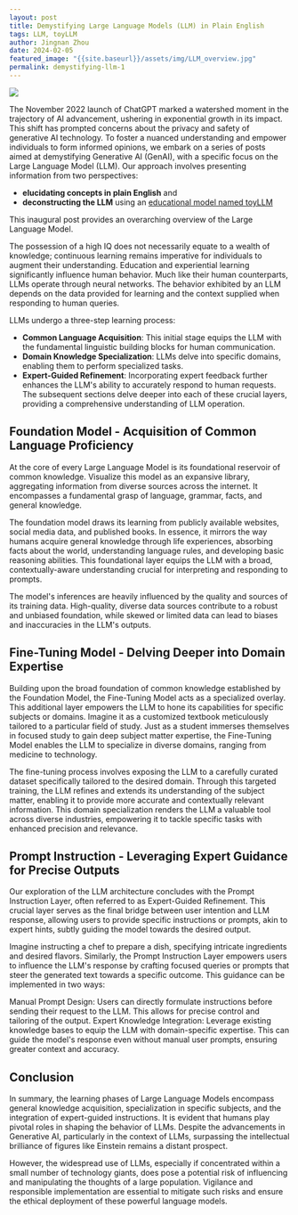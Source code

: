 ```yaml
---
layout: post
title: Demystifying Large Language Models (LLM) in Plain English
tags: LLM, toyLLM
author: Jingnan Zhou
date: 2024-02-05
featured_image: "{{site.baseurl}}/assets/img/LLM_overview.jpg"
permalink: demystifying-llm-1
---
```


<img class="mx-auto" src="{{site.baseurl}}/assets/img/LLM_overview.jpg">

The November 2022 launch of ChatGPT marked a watershed moment in the trajectory of AI advancement, ushering in exponential growth in its impact. This shift has prompted concerns about the privacy and safety of generative AI technology. To foster a nuanced understanding and empower individuals to form informed opinions, we embark on a series of posts aimed at demystifying Generative AI (GenAI), with a specific focus on the Large Language Model (LLM). Our approach involves presenting information from two perspectives: 
- **elucidating concepts in plain English** and
- **deconstructing the LLM** using an [educational model named toyLLM](https://github.com/iservicebus/toyllm)
  
This inaugural post provides an overarching overview of the Large Language Model.

The possession of a high IQ does not necessarily equate to a wealth of knowledge; continuous learning remains imperative for individuals to augment their understanding. Education and experiential learning significantly influence human behavior. Much like their human counterparts, LLMs operate through neural networks. The behavior exhibited by an LLM depends on the data provided for learning and the context supplied when responding to human queries.


LLMs undergo a three-step learning process:

- **Common Language Acquisition**: This initial stage equips the LLM with the fundamental linguistic building blocks for human communication.
- **Domain Knowledge Specialization**: LLMs delve into specific domains, enabling them to perform specialized tasks.
- **Expert-Guided Refinement**: Incorporating expert feedback further enhances the LLM's ability to accurately respond to human requests.
The subsequent sections delve deeper into each of these crucial layers, providing a comprehensive understanding of LLM operation.


## Foundation Model - Acquisition of Common Language Proficiency

At the core of every Large Language Model is its foundational reservoir of common knowledge. Visualize this model as an expansive library, aggregating information from diverse sources across the internet. It encompasses a fundamental grasp of language, grammar, facts, and general knowledge.

The foundation model draws its learning from publicly available websites, social media data, and published books. In essence, it mirrors the way humans acquire general knowledge through life experiences, absorbing facts about the world, understanding language rules, and developing basic reasoning abilities. This foundational layer equips the LLM with a broad, contextually-aware understanding crucial for interpreting and responding to prompts.

The model's inferences are heavily influenced by the quality and sources of its training data. High-quality, diverse data sources contribute to a robust and unbiased foundation, while skewed or limited data can lead to biases and inaccuracies in the LLM's outputs.

## Fine-Tuning Model - Delving Deeper into Domain Expertise

Building upon the broad foundation of common knowledge established by the Foundation Model, the Fine-Tuning Model acts as a specialized overlay. This additional layer empowers the LLM to hone its capabilities for specific subjects or domains. Imagine it as a customized textbook meticulously tailored to a particular field of study. Just as a student immerses themselves in focused study to gain deep subject matter expertise, the Fine-Tuning Model enables the LLM to specialize in diverse domains, ranging from medicine to technology.

The fine-tuning process involves exposing the LLM to a carefully curated dataset specifically tailored to the desired domain. Through this targeted training, the LLM refines and extends its understanding of the subject matter, enabling it to provide more accurate and contextually relevant information. This domain specialization renders the LLM a valuable tool across diverse industries, empowering it to tackle specific tasks with enhanced precision and relevance.

## Prompt Instruction - Leveraging Expert Guidance for Precise Outputs

Our exploration of the LLM architecture concludes with the Prompt Instruction Layer, often referred to as Expert-Guided Refinement. This crucial layer serves as the final bridge between user intention and LLM response, allowing users to provide specific instructions or prompts, akin to expert hints, subtly guiding the model towards the desired output.

Imagine instructing a chef to prepare a dish, specifying intricate ingredients and desired flavors. Similarly, the Prompt Instruction Layer empowers users to influence the LLM's response by crafting focused queries or prompts that steer the generated text towards a specific outcome. This guidance can be implemented in two ways:

Manual Prompt Design: Users can directly formulate instructions before sending their request to the LLM. This allows for precise control and tailoring of the output.
Expert Knowledge Integration: Leverage existing knowledge bases to equip the LLM with domain-specific expertise. This can guide the model's response even without manual user prompts, ensuring greater context and accuracy.


## Conclusion

In summary, the learning phases of Large Language Models encompass general knowledge acquisition, specialization in specific subjects, and the integration of expert-guided instructions. It is evident that humans play pivotal roles in shaping the behavior of LLMs. Despite the advancements in Generative AI, particularly in the context of LLMs, surpassing the intellectual brilliance of figures like Einstein remains a distant prospect.

However, the widespread use of LLMs, especially if concentrated within a small number of technology giants, does pose a potential risk of influencing and manipulating the thoughts of a large population. Vigilance and responsible implementation are essential to mitigate such risks and ensure the ethical deployment of these powerful language models.
